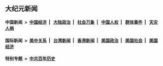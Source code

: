 ## 大纪元新闻

#### 中国新闻 &nbsp;>&nbsp; [中国经济](indexes/ncid283/README.md?03141645) &nbsp;| &nbsp; [大陆政治](indexes/ncid277/README.md?03141645) &nbsp;| &nbsp; [社会万象](indexes/ncid282/README.md?03141645) &nbsp;| &nbsp; [中国人权](indexes/ncid278/README.md?03141645) &nbsp;| &nbsp; [群体事件](indexes/ncid279/README.md?03141645) &nbsp;| &nbsp; [天灾人祸](indexes/ncid280/README.md?03141645)

#### 国际新闻 &nbsp;>&nbsp; [美中关系](indexes/nf1412576/README.md?03141645) &nbsp;| &nbsp; [台湾新闻](indexes/ncid1349361/README.md?03141645) &nbsp;| &nbsp; [香港新闻](indexes/ncid1349362/README.md?03141645) &nbsp;| &nbsp; [美国政治](indexes/ncid1078159/README.md?03141645) &nbsp;| &nbsp; [美国社会](indexes/ncid1078160/README.md?03141645) &nbsp;| &nbsp; [美国经济](indexes/ncid1078158/README.md?03141645)

#### 特别专题 &nbsp;>&nbsp; [中共百年历史](https://github.com/epoch-news/epoch-special/blob/master/README.md?03141645)  
